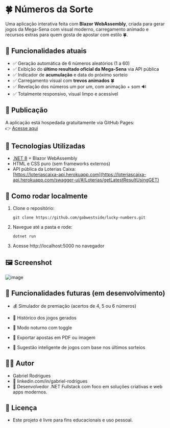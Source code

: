 # 🍀 Números da Sorte 

Uma aplicação interativa feita com **Blazor WebAssembly**, criada para gerar jogos da Mega-Sena com visual moderno, carregamento animado e recursos extras para quem gosta de apostar com estilo 🍀.

## 🔮 Funcionalidades atuais

- ✅ Geração automática de 6 números aleatórios (1 a 60)
- ✅ Exibição do **último resultado oficial da Mega-Sena** via API pública
- ✅ Indicador de **acumulação** e data do próximo sorteio
- ✅ Carregamento visual com **trevos animados** 🍀
- ✅ Revelação dos números um por um, com animação + som 🔊
- ✅ Totalmente responsivo, visual limpo e acessível

## 🚀 Publicação

A aplicação está hospedada gratuitamente via GitHub Pages:  
👉 [Acesse aqui](https://gabwestside.github.io/lucky-numbers/)


## 🧱 Tecnologias Utilizadas

- [.NET 8](https://dotnet.microsoft.com/) + Blazor WebAssembly
- HTML e CSS puro (sem frameworks externos)
- API pública da Loterias Caixa:  
  [https://loteriascaixa-api.herokuapp.com](https://loteriascaixa-api.herokuapp.com/swagger-ui/#/Loterias/getLatestResultUsingGET)

## 🔧 Como rodar localmente

1. Clone o repositório:
   ```
   git clone https://github.com/gabwestside/lucky-numbers.git
   ```
2. Navegue até a pasta e rode:
   ```
   dotnet run
   ```

3. Acesse http://localhost:5000 no navegador

## 🖼️ Screenshot

![image](https://github.com/user-attachments/assets/98e7e77a-ec93-428b-ac70-66d883f61e44)

## 📌 Funcionalidades futuras (em desenvolvimento)

- 💰 Simulador de premiação (acertos de 4, 5 ou 6 números)

- 📂 Histórico dos jogos gerados

- 🌙 Modo noturno com toggle

- 📄 Exportar apostas em PDF ou imagem

- 🧠 Sugestão inteligente de jogos com base nos últimos sorteios

## 🧑‍💻 Autor

- Gabriel Rodrigues
- 🔗 linkedin.com/in/gabriel-rodrigues
- 💼 Desenvolvedor .NET Fullstack com foco em soluções criativas e web apps modernos.

## 📄 Licença

- Este projeto é livre para fins educacionais e uso pessoal.
